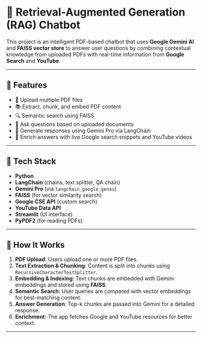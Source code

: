 # 🤖 Retrieval-Augmented Generation (RAG) Chatbot

This project is an intelligent PDF-based chatbot that uses **Google Gemini AI** and **FAISS vector store** to answer user questions by combining contextual knowledge from uploaded PDFs with real-time information from **Google Search** and **YouTube**.

---

## 🚀 Features

- 📄 Upload multiple PDF files
- 📚 Extract, chunk, and embed PDF content
- 🔍 Semantic search using FAISS
- 💬 Ask questions based on uploaded documents
- 🤖 Generate responses using Gemini Pro via LangChain
- 🔗 Enrich answers with live Google search snippets and YouTube videos

---

## 🧠 Tech Stack

- **Python**
- **LangChain** (chains, text splitter, QA chain)
- **Gemini Pro** (via `langchain_google_genai`)
- **FAISS** (for vector similarity search)
- **Google CSE API** (custom search)
- **YouTube Data API**
- **Streamlit** (UI interface)
- **PyPDF2** (for reading PDFs)

---

## 🧪 How It Works

1. **PDF Upload**: Users upload one or more PDF files.
2. **Text Extraction & Chunking**: Content is split into chunks using `RecursiveCharacterTextSplitter`.
3. **Embedding & Indexing**: Text chunks are embedded with Gemini embeddings and stored using **FAISS**.
4. **Semantic Search**: User queries are compared with vector embeddings for best-matching content.
5. **Answer Generation**: Top-k chunks are passed into Gemini for a detailed response.
6. **Enrichment**: The app fetches Google and YouTube resources for better context.

---
